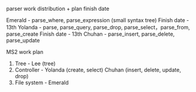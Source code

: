 parser work distribution + plan finish date

Emerald - parse_where, parse_expression (small syntax tree)
  Finish date - 13th
Yolanda - parse, parse_query, parse_drop, parse_select，parse_from, parse_create
  Finish date - 13th
Chuhan - parse_insert, parse_delete, parse_update



MS2 work plan

1. Tree - Lee (tree) 
2. Controller - Yolanda (create, select) Chuhan (insert, delete, update, drop)
3. File system - Emerald